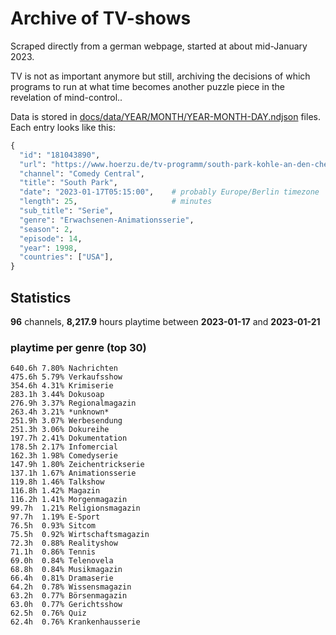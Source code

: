 # Archive of TV-shows

Scraped directly from a german webpage, started at about mid-January 2023.

TV is not as important anymore but still, archiving the decisions of which programs to run at what time
becomes another puzzle piece in the revelation of mind-control.. 

Data is stored in [docs/data/YEAR/MONTH/YEAR-MONTH-DAY.ndjson](docs/data/) files. 
Each entry looks like this:

```python
{
  "id": "181043890", 
  "url": "https://www.hoerzu.de/tv-programm/south-park-kohle-an-den-chefkoch/bid_181043890/", 
  "channel": "Comedy Central", 
  "title": "South Park", 
  "date": "2023-01-17T05:15:00",    # probably Europe/Berlin timezone 
  "length": 25,                     # minutes 
  "sub_title": "Serie", 
  "genre": "Erwachsenen-Animationsserie", 
  "season": 2, 
  "episode": 14, 
  "year": 1998, 
  "countries": ["USA"],
}
```

## Statistics

**96** channels, **8,217.9** hours playtime between **2023-01-17** and **2023-01-21**


### playtime per genre (top 30)

    640.6h 7.80% Nachrichten
    475.6h 5.79% Verkaufsshow
    354.6h 4.31% Krimiserie
    283.1h 3.44% Dokusoap
    276.9h 3.37% Regionalmagazin
    263.4h 3.21% *unknown*
    251.9h 3.07% Werbesendung
    251.3h 3.06% Dokureihe
    197.7h 2.41% Dokumentation
    178.5h 2.17% Infomercial
    162.3h 1.98% Comedyserie
    147.9h 1.80% Zeichentrickserie
    137.1h 1.67% Animationsserie
    119.8h 1.46% Talkshow
    116.8h 1.42% Magazin
    116.2h 1.41% Morgenmagazin
    99.7h  1.21% Religionsmagazin
    97.7h  1.19% E-Sport
    76.5h  0.93% Sitcom
    75.5h  0.92% Wirtschaftsmagazin
    72.3h  0.88% Realityshow
    71.1h  0.86% Tennis
    69.0h  0.84% Telenovela
    68.8h  0.84% Musikmagazin
    66.4h  0.81% Dramaserie
    64.2h  0.78% Wissensmagazin
    63.2h  0.77% Börsenmagazin
    63.0h  0.77% Gerichtsshow
    62.5h  0.76% Quiz
    62.4h  0.76% Krankenhausserie
